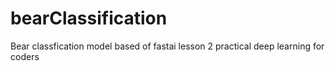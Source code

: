 # bearClassification
Bear classfication model based of fastai lesson 2 practical deep learning for coders
